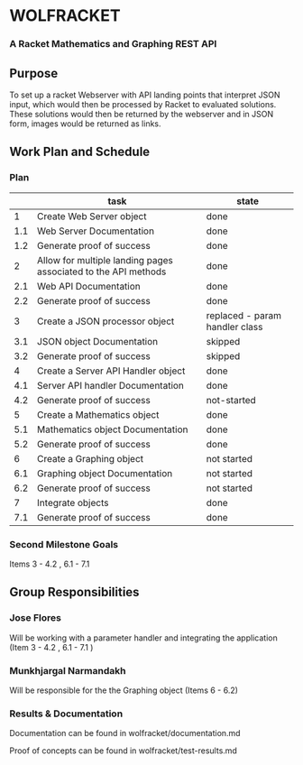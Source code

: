 # WOLFRACKET
### A Racket Mathematics and Graphing REST API

## Purpose
To set up a racket Webserver with API landing points that interpret JSON input, which would then be processed by Racket to evaluated solutions. These solutions would then be returned by the webserver and in JSON form, images would be returned as links.

## Work Plan and Schedule
### Plan

|   | task | state |
|---|------|-------|
| 1 | Create Web Server object | done |
|1.1| Web Server Documentation | done |
|1.2| Generate proof of success| done |
| 2 | Allow for multiple landing pages associated to the API methods | done |
|2.1| Web API Documentation | done |
|2.2| Generate proof of success| done |
| 3 | Create a JSON processor object | replaced - param handler class |
|3.1| JSON object Documentation | skipped |
|3.2| Generate proof of success| skipped |
| 4 | Create a Server API Handler object | done |
|4.1| Server API handler Documentation | done |
|4.2| Generate proof of success| not-started |
| 5 | Create a Mathematics object | done |
|5.1| Mathematics object Documentation | done |
|5.2| Generate proof of success| done |
| 6 | Create a Graphing object | not started |
|6.1| Graphing object Documentation | not started |
|6.2| Generate proof of success| not started |
|7  | Integrate objects | done |
|7.1| Generate proof of success| done  |

### Second Milestone Goals
Items 3 - 4.2 , 6.1 - 7.1

## Group Responsibilities
### Jose Flores
Will be working with a parameter handler and integrating the application (Item 3 - 4.2 , 6.1 - 7.1 )

### Munkhjargal Narmandakh
Will be responsible for the the Graphing object (Items 6 - 6.2)

### Results & Documentation
Documentation can be found in wolfracket/documentation.md

Proof of concepts can be found in wolfracket/test-results.md

<!-- Links -->
[piazza]: https://piazza.com/class/i55is8xqqwhmr?cid=453
[markdown]: https://help.github.com/articles/markdown-basics/
[json]: http://jsonlint.com/
[proposal]: https://docs.google.com/presentation/d/1jA6KDpAIbmpuTRilt6YqcnbVv8tDG9p0BZxEkVU0yhk/edit#slide=id.p
